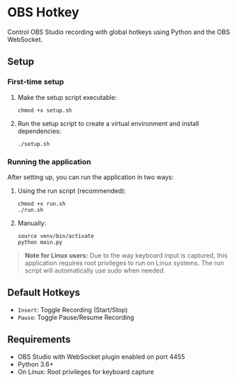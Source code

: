 # OBS Hotkey

Control OBS Studio recording with global hotkeys using Python and the OBS WebSocket.

## Setup

### First-time setup

1. Make the setup script executable:

   ```
   chmod +x setup.sh
   ```

2. Run the setup script to create a virtual environment and install dependencies:
   ```
   ./setup.sh
   ```

### Running the application

After setting up, you can run the application in two ways:

1. Using the run script (recommended):

   ```
   chmod +x run.sh
   ./run.sh
   ```

2. Manually:
   ```
   source venv/bin/activate
   python main.py
   ```

> **Note for Linux users:** Due to the way keyboard input is captured, this application requires root privileges to run on Linux systems. The run script will automatically use sudo when needed.

## Default Hotkeys

- `Insert`: Toggle Recording (Start/Stop)
- `Pause`: Toggle Pause/Resume Recording

## Requirements

- OBS Studio with WebSocket plugin enabled on port 4455
- Python 3.6+
- On Linux: Root privileges for keyboard capture

